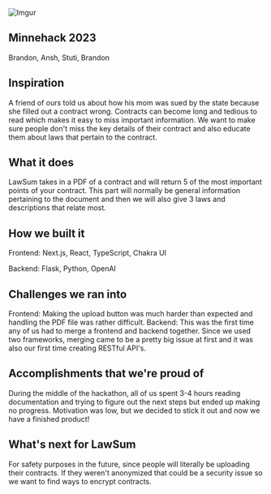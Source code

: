 ![Imgur](https://i.imgur.com/5mLhPzB.jpg)
## Minnehack 2023
Brandon, Ansh, Stuti, Brandon
## Inspiration
A friend of ours told us about how his mom was sued by the state because she filled out a contract wrong. Contracts can become long and tedious to read which makes it easy to miss important information. We want to make sure people don't miss the key details of their contract and also educate them about laws that pertain to the contract.
## What it does
LawSum takes in a PDF of a contract and will return 5 of the most important points of your contract. This part will normally be general information pertaining to the document and then we will also give 3 laws and descriptions that relate most.
## How we built it
Frontend: Next.js, React, TypeScript, Chakra UI

Backend: Flask, Python, OpenAI
## Challenges we ran into
Frontend: Making the upload button was much harder than expected and handling the PDF file was rather difficult.
Backend: This was the first time any of us had to merge a frontend and backend together. Since we used two frameworks, merging came to be a pretty big issue at first and it was also our first time creating RESTful API's.
## Accomplishments that we're proud of
During the middle of the hackathon, all of us spent 3-4 hours reading documentation and trying to figure out the next steps but ended up making no progress. Motivation was low, but we decided to stick it out and now we have a finished product!
## What's next for LawSum
For safety purposes in the future, since people will literally be uploading their contracts. If they weren't anonymized that could be a security issue so we want to find ways to encrypt contracts. 
